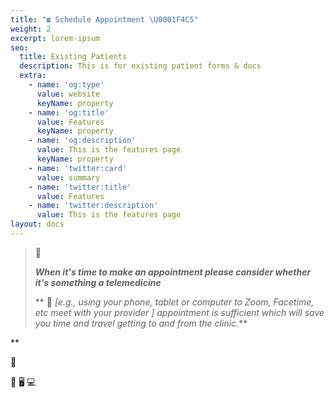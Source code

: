 ```yaml
---
title: "☎️ Schedule Appointment \U0001F4C5"
weight: 2
excerpt: lorem-ipsum
seo:
  title: Existing Patients
  description: This is for existing patient forms & docs
  extra:
    - name: 'og:type'
      value: website
      keyName: property
    - name: 'og:title'
      value: Features
      keyName: property
    - name: 'og:description'
      value: This is the features page
      keyName: property
    - name: 'twitter:card'
      value: summary
    - name: 'twitter:title'
      value: Features
    - name: 'twitter:description'
      value: This is the features page
layout: docs
---
```

> 🤔 
>
> ***When it's time to make an appointment please consider whether it's something a telemedicine***
>
> ** 📲 *[e.g., using your phone, tablet or computer to Zoom, Facetime, etc meet with your provider ] appointment is sufficient which will save you time and travel getting to and from the clinic.***

**

🏥

📲  🖥️ 💻
